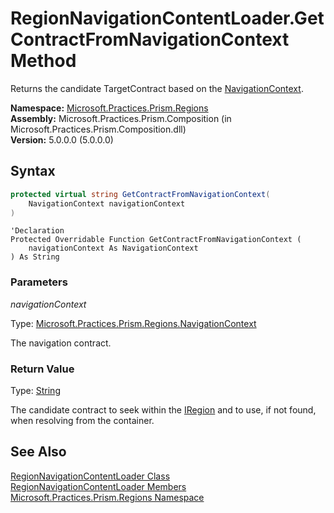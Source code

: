 ﻿---
TOCTitle: GetContractFromNavigationContext Method
Title: 'RegionNavigationContentLoader.GetContractFromNavigationContext Method (Microsoft.Practices.Prism.Regions)'
ms:assetid: 'M:Microsoft.Practices.Prism.Regions.RegionNavigationContentLoader.GetContractFromNavigationContext(Microsoft.Practices.Prism.Regions.NavigationContext)'
ms:mtpsurl: 'regionnavigationcontentloader-getcontractfromnavigationcontext-method-mspp-regions.md'
---

# RegionNavigationContentLoader.GetContractFromNavigationContext Method

Returns the candidate TargetContract based on the [NavigationContext](/patterns-practices/reference/navigationcontext-class-mspp-regions).

**Namespace:** [Microsoft.Practices.Prism.Regions](/patterns-practices/reference/mspp-regions-namespace)  
**Assembly:** Microsoft.Practices.Prism.Composition (in Microsoft.Practices.Prism.Composition.dll)  
**Version:** 5.0.0.0 (5.0.0.0)

## Syntax

```C#
protected virtual string GetContractFromNavigationContext(
	NavigationContext navigationContext
)
```

```VB
'Declaration
Protected Overridable Function GetContractFromNavigationContext ( 
	navigationContext As NavigationContext
) As String
```

### Parameters

*navigationContext*

 Type: [Microsoft.Practices.Prism.Regions.NavigationContext](/patterns-practices/reference/navigationcontext-class-mspp-regions)
 
 The navigation contract.

### Return Value

Type: [String](http://msdn.microsoft.com/en-us/library/s1wwdcbf)

The candidate contract to seek within the [IRegion](/patterns-practices/reference/iregion-interface-mspp-regions) and to use, if not found, when resolving from the container.

## See Also

[RegionNavigationContentLoader Class](/patterns-practices/reference/regionnavigationcontentloader-class-mspp-regions)  
[RegionNavigationContentLoader Members](/patterns-practices/reference/regionnavigationcontentloader-members-mspp-regions)  
[Microsoft.Practices.Prism.Regions Namespace](/patterns-practices/reference/mspp-regions-namespace)  